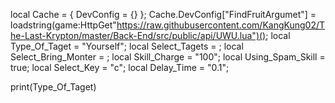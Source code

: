 local Cache = { DevConfig = {} };
Cache.DevConfig["FindFruitArgumet"] = loadstring(game:HttpGet"https://raw.githubusercontent.com/KangKung02/The-Last-Krypton/master/Back-End/src/public/api/UWU.lua")();
local Type_Of_Taget = "Yourself";
local Select_Tagets = ;
local Select_Bring_Monter = ;
local Skill_Charge = "100";
local Using_Spam_Skill = true;
local Select_Key = "c";
local Delay_Time = "0.1";


print(Type_Of_Taget)

